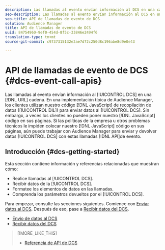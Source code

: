 ```yaml
---
description: Las llamadas al evento envían información al DCS en una cadena URL. En una implementación típica de Audience Manager, los clientes utilizan nuestro código de recopilación de datos JavaScript (DIL) para enviar datos al DCS. Sin embargo, a veces los clientes no pueden colocar el código JavaScript en sus páginas. Si las políticas de la empresa u otros problemas técnicos le impiden colocar el código JavaScript en sus páginas, aún puede trabajar con Audience Manager para enviar y devolver datos de DCS con estas API de llamadas de evento.
seo-description: Las llamadas al evento envían información al DCS en una cadena URL. En una implementación típica de Audience Manager, los clientes utilizan nuestro código de recopilación de datos JavaScript (DIL) para enviar datos al DCS. Sin embargo, a veces los clientes no pueden colocar el código JavaScript en sus páginas. Si las políticas de la empresa u otros problemas técnicos le impiden colocar el código JavaScript en sus páginas, aún puede trabajar con Audience Manager para enviar y devolver datos de DCS con estas API de llamadas de evento.
seo-title: API de llamadas de evento de DCS
solution: Audience Manager
title: API de llamadas de evento de DCS
uuid: 84754960-9ef0-454d-8f5c-33846e2494f6
translation-type: tm+mt
source-git-commit: c9737315132e2ae7d72c250d8c196abe8d9e0e43

---
```



# API de llamadas de evento de DCS {#dcs-event-call-apis}

Las llamadas al evento envían información al [!UICONTROL DCS] en una [!DNL URL] cadena. En una implementación típica de Audience Manager, los clientes utilizan nuestro código [!DNL JavaScript] de recopilación de datos ([!UICONTROL DIL]) para enviar datos al [!UICONTROL DCS]. Sin embargo, a veces los clientes no pueden poner nuestro [!DNL JavaScript] código en sus páginas. Si las políticas de la empresa u otros problemas técnicos le impiden colocar nuestro [!DNL JavaScript] código en sus páginas, aún puede trabajar con Audience Manager para enviar y devolver datos [!UICONTROL DCS] con estas llamadas [!DNL API]de evento.

## Introducción {#dcs-getting-started}

Esta sección contiene información y referencias relacionadas que muestran cómo:

* Realice llamadas al [!UICONTROL DCS].
* Recibir datos de la [!UICONTROL DCS].
* Formatee los elementos de datos en las llamadas.
* Comprenda los parámetros devueltos por el [!UICONTROL DCS].

Para empezar, consulte las secciones siguientes. Comience con [Enviar datos al DCS](../../../api/dcs-intro/dcs-event-calls/dcs-url-send.md). Después de eso, pase a [Recibir datos del DCS](../../../api/dcs-intro/dcs-event-calls/dcs-url-receive.md).

* [Envío de datos al DCS](dcs-url-send.md)
* [Recibir datos del DCS](dcs-url-receive.md)

>[!MORE_LIKE_THIS]
>
>* [Referencia de API de DCS](../../../api/dcs-intro/dcs-api-reference/dcs-api-methods.md)

